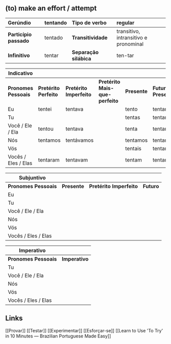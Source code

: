 ## (to) make an effort / attempt

| Gerúndio               | tentando | Tipo de verbo          | regular                               |
| :--------------------- | :------- | :--------------------- | :------------------------------------ |
| **Particípio passado** | tentado  | **Transitividade**     | transitivo, intransitivo e pronominal |
| **Infinitivo**         | tentar   | **Separação silábica** | ten-tar                               |

| Indicativo            |                        |                          |                                 |              |                        |                         |
| --------------------- | :--------------------- | :----------------------- | :------------------------------ | :----------- | :--------------------- | :---------------------- |
| **Pronomes Pessoais** | **Pretérito Perfeito** | **Pretérito Imperfeito** | **Pretérito Mais-que-perfeito** | **Presente** | **Futuro do Presente** | **Futuro do Pretérito** |
| Eu                    | tentei                 | tentava                  |                                 | tento        | tentarei               | tentaria                |
| Tu                    |                        |                          |                                 | tentas       | tentarás               |                         |
| Você / Ele / Ela      | tentou                 | tentava                  |                                 | tenta        | tentará                | tentaria                |
| Nós                   | tentamos               | tentávamos               |                                 | tentamos     | tentaremos             | tentaríamos             |
| Vós                   |                        |                          |                                 | tentais      | tentareis              |                         |
| Vocês / Eles / Elas   | tentaram               | tentavam                 |                                 | tentam       | tentarão               | tentariam               |

| Subjuntivo |  |  |  |
| ----- | ----- | ----- | ----- |
| **Pronomes Pessoais** | **Presente** | **Pretérito Imperfeito** | **Futuro** |
| Eu |  |  |  |
| Tu |  |  |  |
| Você / Ele / Ela |  |  |  |
| Nós |  |  |  |
| Vós |  |  |  |
| Vocês / Eles / Elas |  |  |  |

| Imperativo            |                |
| --------------------- | -------------- |
| **Pronomes Pessoais** | **Imperativo** |
| Tu                    |                |
| Você / Ele / Ela      |                |
| Nós                   |                |
| Vós                   |                |
| Vocês / Eles / Elas   |                |

## Links
[[Provar]] [[Testar]] [[Experimentar]] [[Esforçar-se]] [[Learn to Use 'To Try' in 10 Minutes — Brazilian Portuguese Made Easy]]